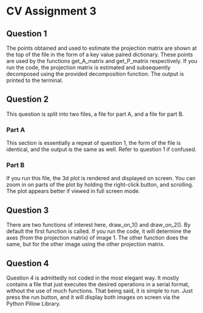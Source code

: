 # CV Assignment 3


## Question 1
The points obtained and used to estimate the projection matrix are shown at the top of the file in the form of a key value paired dictionary. These points are used by the functions get_A_matrix and get_P_matrix respectively. If you run the code, the projection matrix is estimated and subsequently decomposed using the provided decomposition function. The output is printed to the terminal.

## Question 2
This question is split into two files, a file for part A, and a file for part B.
### Part A
This section is essentially a repeat of question 1, the form of the file is identical, and the output is the same as well. Refer to question 1 if confused.
### Part B
If you run this file, the 3d plot is rendered and displayed on screen. You can zoom in on parts of the plot by holding the right-click button, and scrolling. The plot appears better if viewed in full screen mode.

## Question 3
There are two functions of interest here, draw_on_1() and draw_on_2(). By default the first function is called. If you run the code, it will determine the axes (from the projection matrix) of image 1. The other function does the same, but for the other image using the other projection matrix.

## Question 4
Question 4 is admittedly not coded in the most elegant way. It mostly contains a file that just executes the desired operations in a serial format, without the use of much functions. That being said, it is simple to run. Just press the run button, and it will display both images on screen via the Python Pillow Library.